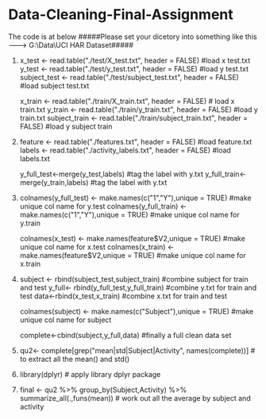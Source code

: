# Data-Cleaning-Final-Assignment
The code is at below
#####Please set your dicetory into something like this ---> G:\Data\UCI HAR Dataset#####

1. x_test <- read.table("./test/X_test.txt", header = FALSE) #load x test.txt
   y_test <- read.table("./test/y_test.txt", header = FALSE) #load y test.txt
   subject_test <- read.table("./test/subject_test.txt", header = FALSE) #load subject test.txt

   x_train <- read.table("./train/X_train.txt", header = FALSE) # load x train.txt
   y_train <- read.table("./train/y_train.txt", header = FALSE) #load y train.txt
   subject_train <- read.table("./train/subject_train.txt", header = FALSE) #load y subject train

2. feature <- read.table("./features.txt", header = FALSE) #load feature.txt
   labels <- read.table("./activity_labels.txt", header = FALSE) #load labels.txt

   y_full_test<-merge(y_test,labels) #tag the label with y.txt
   y_full_train<-merge(y_train,labels) #tag the label with y.txt

3. colnames(y_full_test) <- make.names(c("1","Y"),unique = TRUE) #make unique col name for y.test
   colnames(y_full_train) <- make.names(c("1","Y"),unique = TRUE) #make unique col name for y.train

   colnames(x_test) <- make.names(feature$V2,unique = TRUE) #make unique col name for x.test
   colnames(x_train) <- make.names(feature$V2,unique = TRUE) #make unique col name for x.train

4. subject <- rbind(subject_test,subject_train) #combine subject for train and test
   y_full<- rbind(y_full_test,y_full_train)  #combine y.txt for train and test
   data<-rbind(x_test,x_train)  #combine x.txt for train and test

   colnames(subject) <- make.names(c("Subject"),unique = TRUE) #make unique col name for subject

   complete<-cbind(subject,y_full,data) #finally a full clean data set 

5. qu2<- complete[grep("mean|std|Subject|Activity", names(complete))] # to extract all the mean() and std()

6. library(dplyr) # apply library dplyr package

7. final <- qu2 %>% group_by(Subject,Activity) %>% summarize_all(.,funs(mean)) # work out all the average by subject and activity
